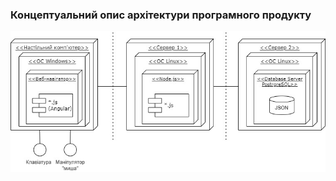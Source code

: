 ### Концептуальний опис архітектури програмного продукту
![Картинку не знайдено](https://github.com/oleksandrblazhko/ai202-matnenko/blob/ai202-matnenko-with_laboratory_work_4/1-SoftwareRequirements/1.5-SoftwareProjectPlanning/1.5.1-SoftwareArchitectConcept/%D0%9F%D0%9F_RWA.jpg)

